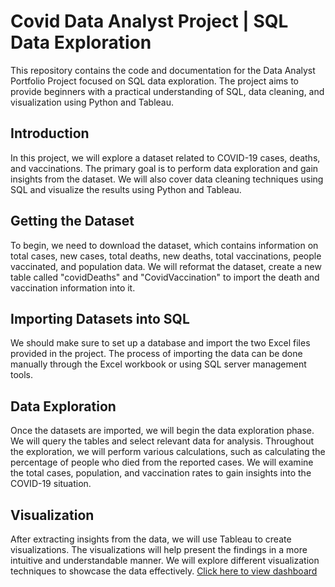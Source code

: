 # Covid Data Analyst Project | SQL Data Exploration
This repository contains the code and documentation for the Data Analyst Portfolio Project focused on SQL data exploration. The project aims to provide beginners with a practical understanding of SQL, data cleaning, and visualization using Python and Tableau.

## Introduction
In this project, we will explore a dataset related to COVID-19 cases, deaths, and vaccinations. The primary goal is to perform data exploration and gain insights from the dataset. We will also cover data cleaning techniques using SQL and visualize the results using Python and Tableau.

## Getting the Dataset
To begin, we need to download the dataset, which contains information on total cases, new cases, total deaths, new deaths, total vaccinations, people vaccinated, and population data. We will reformat the dataset, create a new table called "covidDeaths" and "CovidVaccination" to import the death and vaccination information into it.

## Importing Datasets into SQL
We should make sure to set up a database and import the two Excel files provided in the project. The process of importing the data can be done manually through the Excel workbook or using SQL server management tools.

## Data Exploration
Once the datasets are imported, we will begin the data exploration phase. We will query the tables and select relevant data for analysis. Throughout the exploration, we will perform various calculations, such as calculating the percentage of people who died from the reported cases. We will examine the total cases, population, and vaccination rates to gain insights into the COVID-19 situation.

## Visualization
After extracting insights from the data, we will use Tableau to create visualizations. The visualizations will help present the findings in a more intuitive and understandable manner. We will explore different visualization techniques to showcase the data effectively. [Click here to view dashboard](https://public.tableau.com/app/profile/kishan.gangarama/viz/CovidDashboard_16895447102550/Dashboard1?publish=yes)
